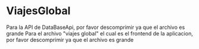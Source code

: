 # ViajesGlobal
Para la API de DataBaseApi, por favor descomprimir ya que el archivo es grande
Para el archivo "viajes global" el cual es el frontend de la aplicacion, por favor descomprimir ya que el archivo es grande
